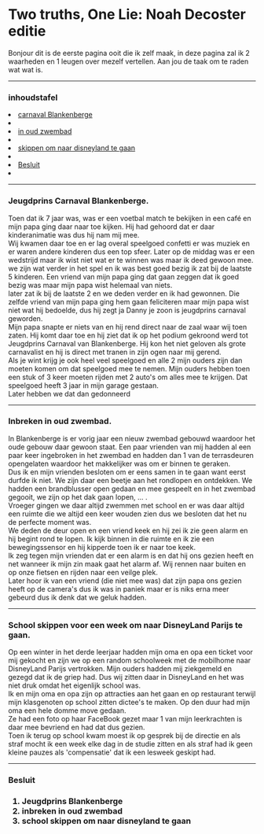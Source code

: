 <html lang="en">
<head>
    <meta charset="UTF-8">
    <meta name="viewport" content="width=device-width, initial-scale=1.0">
    <link rel="stylesheet" href="Opmaak 2 thruths 1 lie.css">
    
</head>
<body>
    <h1>Two truths, One Lie: Noah Decoster editie</h1>
    <p>Bonjour dit is de eerste pagina ooit die ik zelf maak, in deze pagina zal ik 2 waarheden en 1 leugen over mezelf vertellen. Aan jou de taak om te raden wat wat is.</p>
    <hr>
    <h3>inhoudstafel</h3>
    <li><a href="#jeugdprins"> carnaval Blankenberge<a><li>
    <li><a href="#inbreken">in oud zwembad<a><li>
    <li><a href="#skippen">skippen om naar disneyland te gaan<a><li>
    <li><a href="#besluit">Besluit<a><li>
     <hr>
    <h3 id="jeugdprins">Jeugdprins Carnaval Blankenberge.</h3>
    <p>Toen dat ik 7 jaar was, was er een voetbal match te bekijken in een café en mijn papa ging daar naar toe kijken. Hij had gehoord dat er daar kinderanimatie was dus hij nam mij mee. <br>Wij kwamen daar toe en er lag overal speelgoed confetti er was muziek en er waren andere kinderen dus een top sfeer. Later op de middag was er een wedstrijd maar ik wist niet wat er te winnen was maar ik deed gewoon mee. <br>we zijn wat verder in het spel en ik was best goed bezig ik zat bij de laatste 5 kinderen. Een vriend van mijn papa ging dat gaan zeggen dat ik goed bezig was maar mijn papa wist helemaal van niets. <br>later zat ik bij de laatste 2 en we deden verder en ik had gewonnen. Die zelfde vriend van mijn papa ging hem gaan feliciteren maar mijn papa wist niet wat hij bedoelde, dus hij zegt ja Danny je zoon is jeugdprins carnaval geworden. <br> Mijn papa snapte er niets van en hij rend direct naar de zaal waar wij toen zaten. Hij komt daar toe en hij ziet dat ik op het podium gekroond werd tot Jeugdprins Carnaval van Blankenberge. Hij kon het niet geloven als grote carnavalist en hij is direct met tranen in zijn ogen naar mij gerend. <br>Als je wint krijg je ook heel veel speelgoed en alle 2 mijn ouders zijn dan moeten komen om dat speelgoed mee te nemen. Mijn ouders hebben toen een stuk of 3 keer moeten rijden met 2 auto's om alles mee te krijgen. Dat speelgoed heeft 3 jaar in mijn garage gestaan. <br>Later hebben we dat dan gedonneerd</p>
</body><hr>
<h3 id="inbreken">Inbreken in oud zwembad.</h3>
<p>In Blankenberge is er vorig jaar een nieuw zwembad gebouwd waardoor het oude gebouw daar gewoon staat. Een paar vrienden van mij hadden al een paar keer ingebroken in het zwembad en hadden dan 1 van de terrasdeuren opengelaten waardoor het makkelijker was om er binnen te geraken. <br>Dus ik en mijn vrienden besloten om er eens samen in te gaan want eerst durfde ik niet. We zijn daar een beetje aan het rondlopen en ontdekken. We hadden een brandblusser open gedaan en mee gespeelt en in het zwembad gegooit, we zijn op het dak gaan lopen, ... . <br> Vroeger gingen we daar altijd zwemmen met school en er was daar altijd een ruimte die we altijd een keer wouden zien dus we besloten dat het nu de perfecte moment was. <br>We deden de deur open en een vriend keek en hij zei ik zie geen alarm en hij begint rond te lopen. Ik kijk binnen in die ruimte en ik zie een bewegingssensor en hij kipperde toen ik er naar toe keek. <br>Ik zeg tegen mijn vrienden dat er een alarm is en dat hij ons gezien heeft en net wanneer ik mijn zin maak gaat het alarm af. Wij rennen naar buiten en op onze fietsen en rijden naar een veilge plek. <br> Later hoor ik van een vriend (die niet mee was) dat zijn papa ons gezien heeft op de camera's dus ik was in paniek maar er is niks erna meer gebeurd dus ik denk dat we geluk hadden.</p>
</body><hr>
<h3 id="skippen">School skippen voor een week om naar DisneyLand Parijs te gaan.</h3>
<p>Op een winter in het derde leerjaar hadden mijn oma en opa een ticket voor mij gekocht en zijn we op een random schoolweek met de mobilhome naar DisneyLand Parijs vertrokken. Mijn ouders hadden mij ziekgemeld en gezegd dat ik de griep had. Dus wij zitten daar in DisneyLand en het was niet druk omdat het eigenlijk school was. <br>Ik en mijn oma en opa zijn op attracties aan het gaan en op restaurant terwijl mijn klasgenoten op school zitten dictee's te maken. Op den duur had mijn oma een hele domme move gedaan. <br>Ze had een foto op haar FaceBook gezet maar 1 van mijn leerkrachten is daar mee bevriend en had dat dus gezien. <br> Toen ik terug op school kwam moest ik op gesprek bij de directie en als straf mocht ik een week elke dag in de studie zitten en als straf had ik geen kleine pauzes als 'compensatie' dat ik een lesweek geskipt had.</p>
<hr>
<h3 id="besluit">Besluit<h3>
<ol>
    <li>Jeugdprins Blankenberge</li>
    <li>inbreken in oud zwembad</li>
    <li>school skippen om naar disneyland te gaan</li>
<ol>
   

